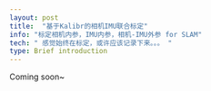 ```yaml
---
layout: post
title:  "基于Kalibr的相机IMU联合标定"
info: "标定相机内参，IMU内参，相机-IMU外参 for SLAM"
tech: " 感觉始终在标定，或许应该记录下来。。。 "
type: Brief introduction 
---
```


Coming soon~




















